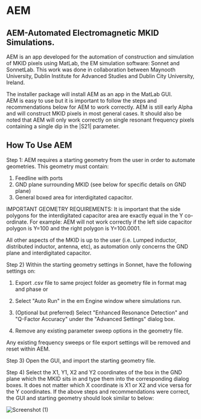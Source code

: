# AEM
## AEM-Automated Electromagnetic MKID Simulations. 


AEM is an app developed for the automation of construction and simulation of MKID pixels using MatLab, the EM simulation software: Sonnet and SonnetLab. This work was done in collaboration between Maynooth University, Dublin Institute for Advanced Studies and Dublin City University, Ireland.

The installer package will install AEM as an app in the MatLab GUI.  
AEM is easy to use but it is important to follow the steps and recommendations below for AEM to work correctly.
AEM is still early Alpha and will construct MKID pixels in most general cases.
It should also be noted that AEM will only work correctly on single resonant frequency pixels containing a single dip in the |S21| parameter. 

## How To Use AEM
Step 1:
AEM requires a starting geometry from the user in order to automate geometries. This geometry must contain: 
1) Feedline with ports
2) GND plane surrounding MKID (see below for specific details on GND plane)
3) General boxed area for interdigitated capacitor.

IMPORTANT GEOMETRY REQUIREMENTS:
It is important that the side polygons for the interdigitated capacitor area are exactly equal in the Y co-ordinate. 
For example:
AEM will not work correctly if the left side capacitor polygon is Y=100 and the right polygon is Y=100.0001.

All other aspects of the MKID is up to the user (i.e. Lumped inductor, distributed inductor, antenna, etc), as automation only concerns the GND plane and interdigitated capacitor.

Step 2)
Within the starting geometry settings in Sonnet, have the following settings on:

1) Export .csv file to same project folder as geometry file in format mag and phase or 

2) Select "Auto Run" in the em Engine window where simulations run.

3) (Optional but preferred) Select "Enhanced Resonance Detection" and "Q-Factor Accuracy" under the "Advanced Settings" dialog box.

4) Remove any existing parameter sweep options in the geometry file.

Any existing frequency sweeps or file export settings will be removed and reset within AEM.

Step 3)
Open the GUI, and import the starting geometry file.

Step 4)
Select the X1, Y1, X2 and Y2 coordinates of the box in the GND plane which the MKID sits in and type them into the corresponding dialog boxes. It does not matter which X coordinate is X1 or X2 and vice versa for the Y coordinates. 
If the above steps and recommendations were correct, the GUI and starting geometry should look similar to below:

![Screenshot (1)](https://github.com/scathalmca/AEM/assets/92909628/929909c7-3720-4ab4-a083-a9f8aabc4fc3)

